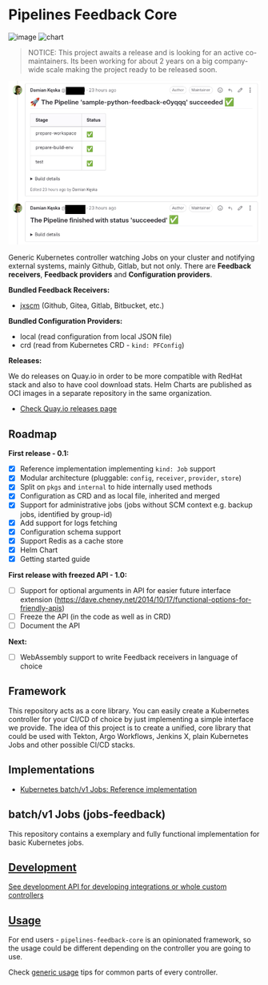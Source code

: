 Pipelines Feedback Core
=======================

![[image](https://quay.io/repository/pipelines-feedback/batchv1?tab=tags)](https://img.shields.io/badge/container-quay.io-green.svg)
![[chart](https://quay.io/repository/pipelines-feedback/batchv1-chart?tab=tags)](https://img.shields.io/badge/chart-quay.io-green.svg)

> NOTICE: This project awaits a release and is looking for an active co-maintainers. Its been working for about 2 years on a big company-wide scale making the project ready to be released soon.

![gitlab.png](docs/gitlab.png)

Generic Kubernetes controller watching Jobs on your cluster and notifying external systems, mainly Github, Gitlab, but not only.
There are **Feedback receivers**, **Feedback providers** and **Configuration providers**.

**Bundled Feedback Receivers:**
- [jxscm](https://github.com/jenkins-x/go-scm) (Github, Gitea, Gitlab, Bitbucket, etc.)

**Bundled Configuration Providers:**
- local (read configuration from local JSON file)
- crd (read from Kubernetes CRD - `kind: PFConfig`)

**Releases:**

We do releases on Quay.io in order to be more compatible with RedHat stack and also to have cool download stats. Helm Charts are published as OCI images in a separate repository in the same organization.

- [Check Quay.io releases page](https://quay.io/organization/pipelines-feedback)

Roadmap
-------

**First release - 0.1:**
- [x] Reference implementation implementing `kind: Job` support
- [x] Modular architecture (pluggable: `config`, `receiver`, `provider`, `store`)
- [x] Split on `pkgs` and `internal` to hide internally used methods
- [x] Configuration as CRD and as local file, inherited and merged
- [x] Support for administrative jobs (jobs without SCM context e.g. backup jobs, identified by group-id)
- [x] Add support for logs fetching
- [x] Configuration schema support
- [x] Support Redis as a cache store
- [x] Helm Chart
- [x] Getting started guide

**First release with freezed API - 1.0:**
- [ ] Support for optional arguments in API for easier future interface extension (https://dave.cheney.net/2014/10/17/functional-options-for-friendly-apis)
- [ ] Freeze the API (in the code as well as in CRD)
- [ ] Document the API

**Next:**
- [ ] WebAssembly support to write Feedback receivers in language of choice

Framework
---------

This repository acts as a core library. You can easily create a Kubernetes controller for your CI/CD of choice by just implementing a simple interface we provide.
The idea of this project is to create a unified, core library that could be used with Tekton, Argo Workflows, Jenkins X, plain Kubernetes Jobs and other possible CI/CD stacks.

Implementations
---------------

- [Kubernetes batch/v1 Jobs: Reference implementation](./pkgs/implementation)

batch/v1 Jobs (jobs-feedback)
-----------------------------

This repository contains a exemplary and fully functional implementation for basic Kubernetes jobs.

[Development](./DEVELOPMENT.md)
-----------

[See development API for developing integrations or whole custom controllers](./DEVELOPMENT.md)

[Usage](./USAGE.md)
-------

For end users - `pipelines-feedback-core` is an opinionated framework, so the usage could be different depending on the controller you are going to use.

Check [generic usage](./USAGE.md) tips for common parts of every controller.
